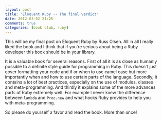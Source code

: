 ```yaml
---
layout: post
title: "Eloquent Ruby -- The final verdict"
date: 2012-03-02 21:25
comments: true
categories: [book club, ruby]
---
```

This will be my final post on Eloquent Ruby by Russ Olsen. All in all I really liked the book and I think that if you're serious about being a Ruby developer this book should be in your library.

It is a valuable book for several reasons. First of all it is as close as humanly possible to a definite style guide for programming in Ruby. This doesn't just cover formatting your code and if or when to use camel case but more importantly when and how to use certain parts of the language. Secondly, it contains a lot of best practices, especially on the use of modules, classes and meta-programming. And thirdly it explains some of the more advances parts of Ruby extremely well. For example I never knew the difference between `lambda` and `Proc.new` and what hooks Ruby provides to help you with meta-programming.

So please do yourself a favor and read the book. More than once!
